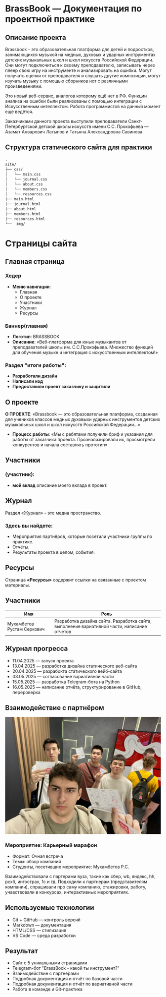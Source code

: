 # BrassBook — Документация по проектной практике

## Описание проекта

Brassbook - это образовательная платформа для детей и подростков, занимающихся музыкой на медных, духовых и ударных инструментах детских музыкальных школ и школ искусств Российской Федерации. Они могут подключиться к своему преподавателю, записывать через плеер свою игру на инструменте и анализировать на ошибки. Могут получать оценки от преподавателя и слушать другие композиции, могут изучать музыку с помощью сборников нот с различными произведениями.

Это новый веб-сервис, аналогов которому ещё нет в РФ. Функции анализа на ошибки были реализованы с помощью интеграции с Искусственным интеллектом. Работа программистов на данный момент ещё ведётся.

Заказчиками данного проекта выступили преподаватели Санкт-Петербургской детской школы искусств имени С.С. Прокофьева — Азамат Анварович Латыпов и Татьяна Александровна Савинова.

## Структура статического сайта для практики

```
.
site/
├── css/
│   └── main.css
│   └── journal.css
│   └── about.css
│   └── members.css
│   └── resources.css
├── main.html
├── journal.html
├── about.html
├── members.html
├── resources.html
└──  img/
```

# Страницы сайта

## Главная страница

### Хедер
- **Меню навигации**:
  - Главная
  - О проекте
  - Участники
  - Журнал
  - Ресурсы

### Баннер(главная)
- **Логотип**: BRASSBOOK
- **Описание**: «Веб-платформа для юных музыкантов от преподавателей школы им. С.С.Прокофьева. Множество функций для обучения музыке и интеграция с искусственным интеллектом!»
  
### Раздел "итоги работы":
- **Разработали дизайн**
- **Написали код**
- **Предоставили проект заказчику и защитили**

## О проекте

**О ПРОЕКТЕ**: «Brassbook — это образовательная платформа, созданная для учеников классов медных духовыхи ударных инструментов детских музыкальных школ и школ искусств Российской Федерации...»
- **Процесс работы**: «Мы с ребятами получили бриф и указания для работы от заказчика проекта. Проанализировали их, просмотрели конкурентов и начала составлять прототип»

## Участники

### (участник):
- **мой вклад** описание моего вклада в проект.

## Журнал

Раздел «Журнал» - это медиа пространство.

### Здесь вы найдете:
- Мероприятия партнёров, которые посетили участники группы по практике.
- Отчёты.
- Результаты проекта в целом, события.

## Ресурсы

Страница **«Ресурсы»** содержит ссылки на связанные с проектом материалы.

## Участники

| Имя                        | Роль                                                                                        |
|----------------------------|---------------------------------------------------------------------------------------------|
| Мухамбетов Рустам Серкович | Разработка дизайна сайта. Разработка сайта, выполнение вариативной части, написание отчетов |

## Журнал прогресса

- 11.04.2025 — запуск проекта
- 13.04.2025 — разработка дизайна статического веб-сайта
- 20.04.2025 — разрабокта статического вейб-сайта
- 03.05.2025 — согласование вариативной части
- 15.05.2025 — разработка Telegram-бота на Python
- 16.05.2025 — написание отчёта, структурирование в GitHub, перероверка

## Взаимодействие с партнёром

<img src="img/maraphon.jpg">

### Мероприятие: Карьерный марафон
- Формат: Очная встреча
- Темы: обзор компаний
- Студенты, посетившие мероприятие: Мухамбетов Р.С.

Взаимодействовали с партерами вуза, такие как сбер, wb, яндекс, hh, рсхб, ингострах, 1с и тд. Подходили к партнерам (представителям компании), спрашивали про саму компанию, стажировки, работу, учавствовали в конкурсах, интерактивных мероприятиях.

## Используемые технологии

- Git + GitHub — контроль версий
- Markdown — документация
- HTML/CSS — стилизация
- VS Code — среда разработки

## Результат

- Сайт с 5 уникальными страницами
- Telegram-бот "BrassBook - какой ты инструмент?"
- Взаимодействие с партнёрами
- Подробная документация и отчёт по базовой части
- Подробная документация и отчёт по вариативной части
- Работа в команде и Git-практика